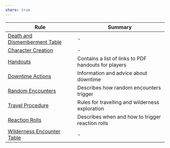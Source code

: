 ```yaml
---  
share: true  
---  
```

| Rule                                                                      | Summary                                              |  
| ------------------------------------------------------------------------- | ---------------------------------------------------- |  
| [Death and Dismemberment Table](../../Rules/Death%20and%20Dismemberment%20Table.md) | \-                                                   |  
| [Character Creation](../../Rules/Character%20Creation.md)                       | \-                                                   |  
| [Handouts](../../Rules/Handouts.md)                                           | Contains a list of links to PDF handouts for players |  
| [Downtime Actions](../../Rules/Downtime%20Actions.md)                           | Information and advice about downtime                |  
| [Random Encounters](Random%20Encounters.md)                         | Describes how random encounters trigger              |  
| [Travel Procedure](../../Rules/Travel%20Procedure.md)                           | Rules for travelling and wilderness exploration      |  
| [Reaction Rolls](../../Rules/Reaction%20Rolls.md)                               | Describes when and how to trigger reaction rolls     |  
| [Wilderness Encounter Table](Wilderness%20Encounter%20Table.md)       | \-                                                   |  
  
